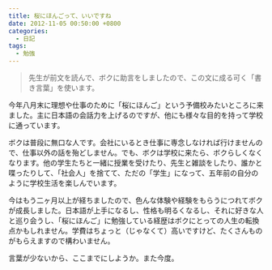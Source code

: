 ```yaml
---
title: 桜にほんごって、いいですね
date: 2012-11-05 00:50:00 +0800
categories:
  - 日記
tags:
  - 勉強
---
```


> 先生が前文を読んで、ボクに助言をしましたので、この文に成る可く「書き言葉」を使います。

今年八月末に理想や仕事のために「桜にほんご」という予備校みたいところに来ました。主に日本語の会話力を上げるのですが、他にも様々な目的を持って学校に通っています。

ボクは普段に無口な人です。会社にいるとき仕事に専念しなければ行けませんので、仕事以外の話を殆どしません。でも、ボクは学校に来たら、ボクらしくなくなります。他の学生たちと一緒に授業を受けたり、先生と雑談をしたり、誰かと喋ったりして、「社会人」を捨てて、ただの「学生」になって、五年前の自分のように学校生活を楽しんでいます。

今はもう二ヶ月以上が経ちましたので、色んな体験や経験をもらうにつれてボクが成長しました。日本語が上手になるし、性格も明るくなるし、それに好きな人と巡り会うし、「桜にほんご」に勉強している経歴はボクにとっての人生の転換点かもしれません。学費はちょっと（じゃなくて）高いですけど、たくさんものがもらえますので構わいません。

言葉が少ないから、ここまでにしようか。また今度。
